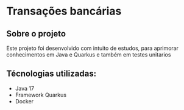 # Transações bancárias

## Sobre o projeto

Este projeto foi desenvolvido com intuito de estudos, para aprimorar conhecimentos em Java e Quarkus e também em testes 
unitarios

## Técnologias utilizadas:
- Java 17
- Framework Quarkus
- Docker

